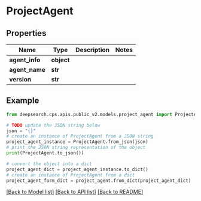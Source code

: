 # ProjectAgent


## Properties

Name | Type | Description | Notes
------------ | ------------- | ------------- | -------------
**agent_info** | **object** |  | 
**agent_name** | **str** |  | 
**version** | **str** |  | 

## Example

```python
from deepsearch.cps.apis.public_v2.models.project_agent import ProjectAgent

# TODO update the JSON string below
json = "{}"
# create an instance of ProjectAgent from a JSON string
project_agent_instance = ProjectAgent.from_json(json)
# print the JSON string representation of the object
print(ProjectAgent.to_json())

# convert the object into a dict
project_agent_dict = project_agent_instance.to_dict()
# create an instance of ProjectAgent from a dict
project_agent_form_dict = project_agent.from_dict(project_agent_dict)
```
[[Back to Model list]](../README.md#documentation-for-models) [[Back to API list]](../README.md#documentation-for-api-endpoints) [[Back to README]](../README.md)


